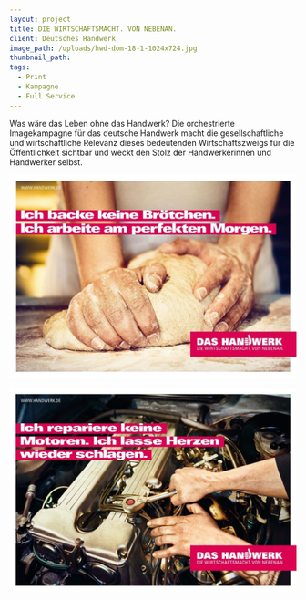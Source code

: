 ```yaml
---
layout: project
title: DIE WIRTSCHAFTSMACHT. VON NEBENAN.
client: Deutsches Handwerk
image_path: /uploads/hwd-dom-18-1-1024x724.jpg
thumbnail_path:
tags:
  - Print
  - Kampagne
  - Full Service
---
```



Was w&auml;re das Leben ohne das Handwerk? Die orchestrierte Imagekampagne f&uuml;r das deutsche Handwerk macht die gesellschaftliche und wirtschaftliche Relevanz dieses bedeutenden Wirtschaftszweigs f&uuml;r die &Ouml;ffentlichkeit sichtbar und weckt den Stolz der Handwerkerinnen und Handwerker selbst.

![](/uploads/versions/594x420-hwd-baecker-1024x725---x----1024-725x---.jpg)

![](/uploads/versions/594x420-hwd-motor-1024x729---x----1024-729x---.jpg)